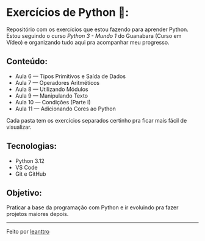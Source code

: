 # Exercícios de Python 🐍:

Repositório com os exercícios que estou fazendo para aprender Python. 
Estou seguindo o curso *Python 3 - Mundo 1* do Guanabara (Curso em Vídeo) e organizando tudo aqui pra acompanhar meu progresso.

## Conteúdo:

- Aula 6 — Tipos Primitivos e Saída de Dados
- Aula 7 — Operadores Aritméticos
- Aula 8 — Utilizando Módulos
- Aula 9 — Manipulando Texto
- Aula 10 — Condições (Parte I)
- Aula 11 — Adicionando Cores ao Python

Cada pasta tem os exercícios separados certinho pra ficar mais fácil de visualizar.

## Tecnologias:

- Python 3.12
- VS Code
- Git e GitHub

## Objetivo:

Praticar a base da programação com Python e ir evoluindo pra fazer projetos maiores depois.

---

Feito por [leanttro](https://github.com/leanttro)
